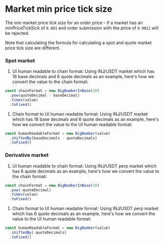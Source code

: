 # Market min price tick size

The min market price tick size for an order price - if a market has an minPriceTickSick of `0.001` and order submission with the price of `0.0011` will be rejected.

Note that calculating the formula for calculating a spot and quote market price tick size are different.

### Spot market

1.  UI human readable to chain format:
    Using INJ/USDT market which has 18 base decimals and 6 quote decimals as an example, here's how we convert the value to the chain format:

```js
const chainFormat = new BigNumberInBase(10)
  .pow(quoteDecimal - baseDecimal)
  .times(value)
  .toFixed()
```

1. Chain format to UI human readable format:
   Using INJ/USDT market which has 18 base decimals and 6 quote decimals as an example, here's how we convert the value to the UI human readable format:

```js
const humanReadableFormat = new BigNumber(value)
  .shiftedBy(baseDecimals - quoteDecimals)
  .toFixed()
```

### Derivative market

1.  UI human readable to chain format:
    Using INJ/USDT perp market which has 6 quote decimals as an example, here's how we convert the value to the chain format:

```js
const chainFormat = new BigNumberInBase(10)
  .pow(-quoteDecimal)
  .times(value)
  .toFixed()
```

1. Chain format to UI human readable format:
   Using INJ/USDT perp market which has 6 quote decimals as an example, here's how we convert the value to the UI human readable format:

```js
const humanReadableFormat = new BigNumber(value)
  .shiftedBy(-quoteDecimals)
  .toFixed()
```
